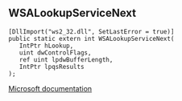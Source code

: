 ## WSALookupServiceNext

```
[DllImport("ws2_32.dll", SetLastError = true)]
public static extern int WSALookupServiceNext(
   IntPtr hLookup,
   uint dwControlFlags,
   ref uint lpdwBufferLength,
   IntPtr lpqsResults
);
```

[Microsoft documentation](https://docs.microsoft.com/en-us/windows/win32/api/winsock/nf-winsock-wsalookupservicenexta)
